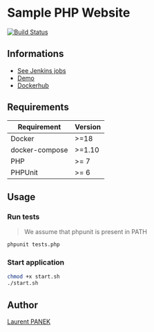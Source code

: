# Sample PHP Website

[![Build Status](https://jenkins.laurentpanek.me/buildStatus/icon?job=samplephpwebsite%2Fv3)](https://jenkins.laurentpanek.me/job/samplephpwebsite/job/v3/)

## Informations

- [See Jenkins jobs](https://jenkins.laurentpanek.me/job/samplephpwebsite)
- [Demo](http://v3.samplephpwebsite.laurentpanek.me/)
- [Dockerhub](https://hub.docker.com/r/laurentpanek/samplephpwebsite)

## Requirements

| Requirement    | Version |
| -------------- | ------- |
| Docker         | >=18    |
| docker-compose | >=1.10  |
| PHP            | >= 7    |
| PHPUnit        | >= 6    |

## Usage

### Run tests

> We assume that phpunit is present in PATH

```bash
phpunit tests.php
```

### Start application

```bash
chmod +x start.sh
./start.sh
```

## Author

[Laurent PANEK](https://github.com/Laurent-PANEK)
